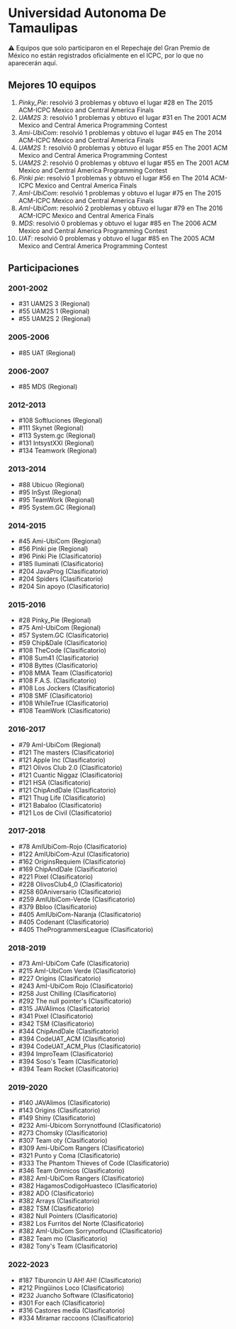 # Universidad Autonoma De Tamaulipas

:warning: Equipos que solo participaron en el Repechaje del Gran Premio de México no están registrados oficialmente en el ICPC, por lo que no aparecerán aquí.

## Mejores 10 equipos

1. _Pinky_Pie_: resolvió 3 problemas y obtuvo el lugar #28 en The 2015 ACM-ICPC Mexico and Central America Finals
1. _UAM2S 3_: resolvió 1 problemas y obtuvo el lugar #31 en The 2001 ACM Mexico and Central America Programming Contest
1. _Ami-UbiCom_: resolvió 1 problemas y obtuvo el lugar #45 en The 2014 ACM-ICPC Mexico and Central America Finals
1. _UAM2S 1_: resolvió 0 problemas y obtuvo el lugar #55 en The 2001 ACM Mexico and Central America Programming Contest
1. _UAM2S 2_: resolvió 0 problemas y obtuvo el lugar #55 en The 2001 ACM Mexico and Central America Programming Contest
1. _Pinki pie_: resolvió 1 problemas y obtuvo el lugar #56 en The 2014 ACM-ICPC Mexico and Central America Finals
1. _AmI-UbiCom_: resolvió 1 problemas y obtuvo el lugar #75 en The 2015 ACM-ICPC Mexico and Central America Finals
1. _AmI-UbiCom_: resolvió 2 problemas y obtuvo el lugar #79 en The 2016 ACM-ICPC Mexico and Central America Finals
1. _MDS_: resolvió 0 problemas y obtuvo el lugar #85 en The 2006 ACM Mexico and Central America Programming Contest
1. _UAT_: resolvió 0 problemas y obtuvo el lugar #85 en The 2005 ACM Mexico and Central America Programming Contest

## Participaciones

### 2001-2002

- #31 UAM2S 3 (Regional)
- #55 UAM2S 1 (Regional)
- #55 UAM2S 2 (Regional)

### 2005-2006

- #85 UAT (Regional)

### 2006-2007

- #85 MDS (Regional)

### 2012-2013

- #108 Softluciones (Regional)
- #111 Skynet (Regional)
- #113 System.gc (Regional)
- #131 IntsystXXI (Regional)
- #134 Teamwork (Regional)

### 2013-2014

- #88 Ubicuo (Regional)
- #95 InSyst (Regional)
- #95 TeamWork (Regional)
- #95 System.GC (Regional)

### 2014-2015

- #45 Ami-UbiCom (Regional)
- #56 Pinki pie (Regional)
- #96 Pinki Pie (Clasificatorio)
- #185 Iluminati (Clasificatorio)
- #204 JavaProg (Clasificatorio)
- #204 Spiders (Clasificatorio)
- #204 Sin apoyo (Clasificatorio)

### 2015-2016

- #28 Pinky_Pie (Regional)
- #75 AmI-UbiCom (Regional)
- #57 System.GC (Clasificatorio)
- #59 Chip&Dale (Clasificatorio)
- #108 TheCode (Clasificatorio)
- #108 Sum41 (Clasificatorio)
- #108 Byttes (Clasificatorio)
- #108 MMA Team (Clasificatorio)
- #108 F.A.S. (Clasificatorio)
- #108 Los Jockers (Clasificatorio)
- #108 SMF (Clasificatorio)
- #108 WhileTrue (Clasificatorio)
- #108 TeamWork (Clasificatorio)

### 2016-2017

- #79 AmI-UbiCom (Regional)
- #121 The masters (Clasificatorio)
- #121 Apple Inc (Clasificatorio)
- #121 Olivos Club 2.0 (Clasificatorio)
- #121 Cuantic Niggaz (Clasificatorio)
- #121 HSA (Clasificatorio)
- #121 ChipAndDale (Clasificatorio)
- #121 Thug Life (Clasificatorio)
- #121 Babaloo (Clasificatorio)
- #121 Los de Civil (Clasificatorio)

### 2017-2018

- #78 AmIUbiCom-Rojo (Clasificatorio)
- #122 AmIUbiCom-Azul (Clasificatorio)
- #162 OriginsRequiem (Clasificatorio)
- #169 ChipAndDale (Clasificatorio)
- #221 Pixel (Clasificatorio)
- #228 OlivosClub4_0 (Clasificatorio)
- #258 60Aniversario (Clasificatorio)
- #259 AmIUbiCom-Verde (Clasificatorio)
- #379 Bbloo (Clasificatorio)
- #405 AmIUbiCom-Naranja (Clasificatorio)
- #405 Codenant (Clasificatorio)
- #405 TheProgrammersLeague (Clasificatorio)

### 2018-2019

- #73 AmI-UbiCom Cafe (Clasificatorio)
- #215 AmI-UbiCom Verde (Clasificatorio)
- #227 Origins (Clasificatorio)
- #243 AmI-UbiCom Rojo (Clasificatorio)
- #258 Just Chilling (Clasificatorio)
- #292 The null pointer's (Clasificatorio)
- #315 JAVAlimos (Clasificatorio)
- #341 Pixel (Clasificatorio)
- #342 TSM (Clasificatorio)
- #344 ChipAndDale (Clasificatorio)
- #394 CodeUAT_ACM (Clasificatorio)
- #394 CodeUAT_ACM_Plus (Clasificatorio)
- #394 ImproTeam (Clasificatorio)
- #394 Soso's Team (Clasificatorio)
- #394 Team Rocket (Clasificatorio)

### 2019-2020

- #140 JAVAlimos (Clasificatorio)
- #143 Origins (Clasificatorio)
- #149 Shiny (Clasificatorio)
- #232 Ami-Ubicom Sorrynotfound (Clasificatorio)
- #273 Chomsky (Clasificatorio)
- #307 Team oty (Clasificatorio)
- #309 Ami-UbiCom Rangers (Clasificatorio)
- #321 Punto y Coma (Clasificatorio)
- #333 The Phantom Thieves of Code (Clasificatorio)
- #346 Team Omnicos (Clasificatorio)
- #382 AmI-UbiCom Rangers (Clasificatorio)
- #382 HagamosCodigoHuasteco (Clasificatorio)
- #382 ADO (Clasificatorio)
- #382 Arrays (Clasificatorio)
- #382 TSM (Clasificatorio)
- #382 Null Pointers (Clasificatorio)
- #382 Los Furritos del Norte (Clasificatorio)
- #382 AmI-UbiCom Sorrynotfound (Clasificatorio)
- #382 Team mo (Clasificatorio)
- #382 Tony's Team (Clasificatorio)

### 2022-2023

- #187 Tiburoncin U AH! AH! (Clasificatorio)
- #212 Pingüinos Loco (Clasificatorio)
- #232 Juancho Software (Clasificatorio)
- #301 For each (Clasificatorio)
- #316 Castores media (Clasificatorio)
- #334 Miramar raccoons (Clasificatorio)



